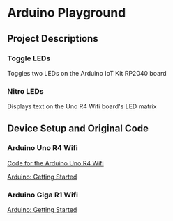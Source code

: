 # Arduino Playground

## Project Descriptions

### Toggle LEDs 

Toggles two LEDs on the Arduino IoT Kit RP2040 board

### Nitro LEDs

Displays text on the Uno R4 Wifi board's LED matrix

## Device Setup and Original Code

### Arduino Uno R4 Wifi

[Code for the Arduino Uno R4 Wifi](./uno-r4-wifi/README.md)

[Arduino: Getting Started](https://docs.arduino.cc/tutorials/uno-r4-wifi/r4-wifi-getting-started)

### Arduino Giga R1 Wifi

[Arduino: Getting Started](https://docs.arduino.cc/tutorials/giga-r1-wifi/giga-getting-started)